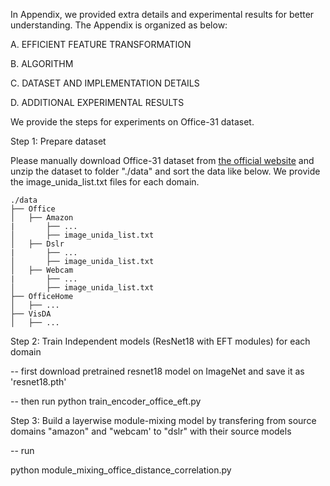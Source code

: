 In Appendix, we provided extra details and experimental results for better understanding. The Appendix is organized as below:

A. EFFICIENT FEATURE TRANSFORMATION

B. ALGORITHM

C. DATASET AND IMPLEMENTATION DETAILS

D. ADDITIONAL EXPERIMENTAL RESULTS

We provide the steps for experiments on Office-31 dataset.

Step 1: Prepare dataset

Please manually download Office-31 dataset from [the official website](https://drive.google.com/file/d/0B4IapRTv9pJ1WGZVd1VDMmhwdlE/view?resourcekey=0-gNMHVtZfRAyO_t2_WrOunA)
and unzip the dataset to folder "./data" and sort the data like below. We provide the image_unida_list.txt files for 
each domain.

```
./data
├── Office
│   ├── Amazon
|       ├── ...
│       ├── image_unida_list.txt
│   ├── Dslr
|       ├── ...
│       ├── image_unida_list.txt
│   ├── Webcam
|       ├── ...
│       ├── image_unida_list.txt
├── OfficeHome
│   ├── ...
├── VisDA
│   ├── ...
```
Step 2: Train Independent models (ResNet18 with EFT modules) for each domain

-- first download pretrained resnet18 model on ImageNet and save it as 'resnet18.pth'

-- then run 
    python train_encoder_office_eft.py

Step 3: Build a layerwise module-mixing model by transfering from source domains "amazon" and "webcam' to "dslr" with their source models 

-- run

python module_mixing_office_distance_correlation.py
